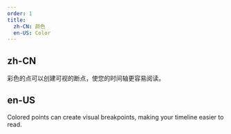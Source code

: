 ```yaml
---
order: 1
title:
  zh-CN: 颜色
  en-US: Color
---
```


## zh-CN

彩色的点可以创建可视的断点，使您的时间轴更容易阅读。

## en-US

Colored points can create visual breakpoints, making your timeline easier to read.
